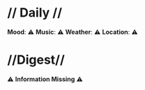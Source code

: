 # // Daily //
**Mood**: ⚠️
**Music**: ⚠️
**Weather**: ⚠️
**Location**: ⚠️

# //Digest//
⚠️  **Information Missing** ⚠️ 